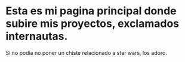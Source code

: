 # Esta es mi pagina principal donde subire mis proyectos, exclamados internautas.

Si no podia no poner un chiste relacionado a star wars, los adoro.
